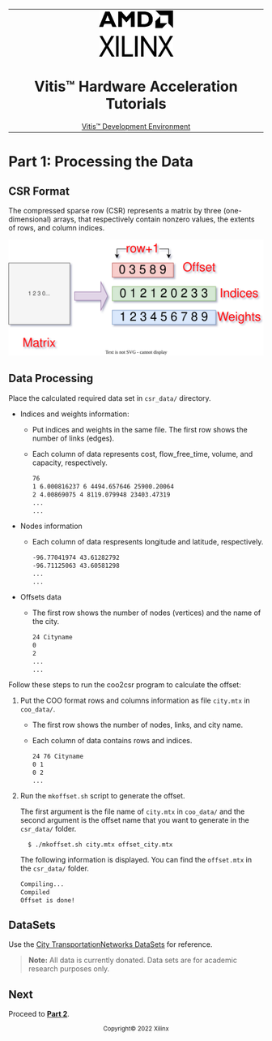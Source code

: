 <table width="100%">
 <tr width="100%">
    <td align="center"><img src="https://raw.githubusercontent.com/Xilinx/Image-Collateral/main/xilinx-logo.png" width="30%"/><h1>Vitis™ Hardware Acceleration Tutorials</h1>
    <a href="https://www.xilinx.com/products/design-tools/vitis.html"> Vitis™ Development Environment</a>
    </td>
 </tr>
</table>

# Part 1: Processing the Data

## CSR Format

The compressed sparse row (CSR) represents a matrix by three (one-dimensional) arrays, that respectively contain nonzero values, the extents of rows, and column indices.

![csr diagram](../../images/csr_format.svg)

## Data Processing

Place the calculated required data set in ```csr_data/``` directory.

* Indices and weights information:

  * Put indices and weights in the same file. The first row shows the number of links (edges).
  * Each column of data represents cost, flow_free_time, volume, and capacity, respectively.

    ```
    76
    1 6.000816237 6 4494.657646 25900.20064
    2 4.00869075 4 8119.079948 23403.47319
    ...
    ...
    ```

 * Nodes information

   * Each column of data respresents longitude and latitude, respectively.

      ```
      -96.77041974 43.61282792
      -96.71125063 43.60581298
      ...
      ...
      ```

 * Offsets data

   * The first row shows the number of nodes (vertices) and the name of the city.

      ```
      24 Cityname
      0
      2
      ...
      ...
      ```

Follow these steps to run the coo2csr program to calculate the offset:

1. Put the COO format rows and columns information as file ```city.mtx``` in ```coo_data/```.

    * The first row shows the number of nodes, links, and city name.
    * Each column of data contains rows and indices.

      ```
      24 76 Cityname
      0 1
      0 2
      ...
      ```

2. Run the ```mkoffset.sh``` script to generate the offset.
   
   The first argument is the file name of ```city.mtx``` in ```coo_data/``` and the second argument is the offset name that you want to generate in the ```csr_data/``` folder.

    ```
      $ ./mkoffset.sh city.mtx offset_city.mtx
    ```

    The following information is displayed. You can find the ```offset.mtx``` in the ```csr_data/``` folder.

      ```
      Compiling...
      Compiled
      Offset is done!
      ```

## DataSets

Use the [City TransportationNetworks DataSets](https://github.com/bstabler/TransportationNetworks) for reference.

>**Note:** All data is currently donated. Data sets are for academic research purposes only.

## Next

Proceed to [**Part 2**](../docs/run_the_application.md).

<p align="center"><sup>Copyright&copy; 2022 Xilinx</sup></p>
